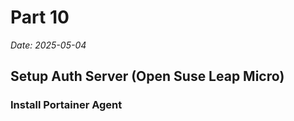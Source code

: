# Part 10

*Date: 2025-05-04*

## Setup Auth Server (Open Suse Leap Micro)

### Install Portainer Agent

```bash
```
